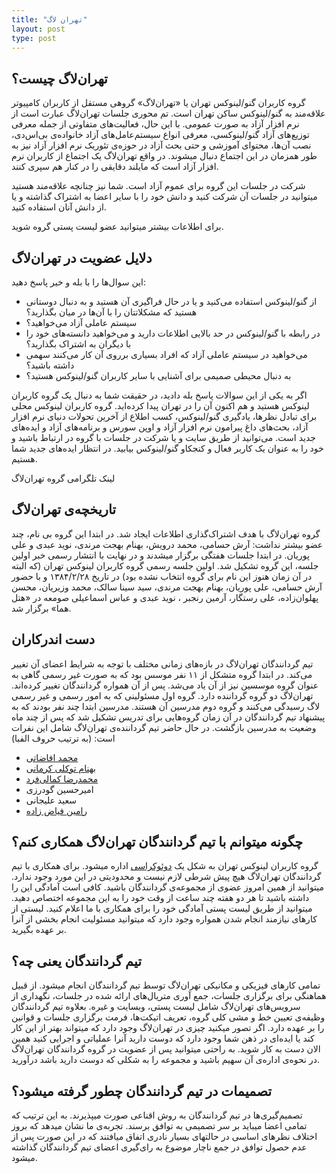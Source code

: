 ```yaml
---
title: "تهران لاگ"
layout: post
type: post
---
```

## تهران‌لاگ چیست؟
گروه کاربران گنو/لینوکس تهران یا «تهران‌لاگ» گروهی مستقل از کاربران کامپیوتر علاقه‌مند به گنو/لینوکس ساکن تهران است. تم محوری جلسات تهران‌لاگ عبارت است از نرم افزار آزاد به صورت عمومی. با این حال، فعالیت‌های متفاوتی از جمله معرفی توزیع‌های آزاد گنو/لینوکسی، معرفی انواع سیستم‌عامل‌های آزاد خانواده‌ی بی‌اس‌دی، نصب آن‌ها، محتوای آموزشی و حتی بحث آزاد در حوزه‌ی تئوریک نرم افزار آزاد نیز به طور همزمان در این اجتماع دنبال میشوند. در واقع تهران‌لاگ یک اجتماع از کاربران نرم افزار آزاد است که مایلند دقایقی را در کنار هم سپری کنند.

شرکت در جلسات این گروه برای عموم آزاد است. شما نیز چنانچه علاقه‌مند هستید میتوانید در جلسات آن شرکت کنید و دانش خود را با سایر اعضا به اشتراک گذاشته و یا از دانش آنان استفاده کنید.

برای اطلاعات بیشتر میتوانید عضو لیست پستی گروه شوید.

## دلایل عضویت در تهران‌لاگ
این سوال‌ها را با بله و خیر پاسخ دهید:

* از گنو/لینوکس استفاده می‌کنید و یا در حال فراگیری آن هستید و به دنبال دوستانی هستید که مشکلاتتان را با آن‌ها در میان بگذارید؟
* سیستم عاملی آزاد می‌خواهید؟
* در رابطه با گنو/لینوکس در حد بالایی اطلاعات دارید و می‌خواهید دانسته‌های خود را با دیگران به اشتراک بگذارید؟
* می‌خواهید در سیستم عاملی آزاد که افراد بسیاری برروی آن کار می‌کنند سهمی داشته باشید؟
* به دنبال محیطی صمیمی برای آشنایی با سایر کاربران گنو/لینوکس هستید؟

اگر به یکی از این سوالات پاسخ بله دادید، در حقیقت شما به دنبال یک گروه کاربران لینوکس هستید و هم اکنون آن را در تهران پیدا کرده‌اید. گروه کاربران لینوکس محلی برای تبادل نظرها، یادگیری گنو/لینوکس، کسب اطلاع از آخرین تحولات دنیای نرم افزار آزاد، بحث‌های داغ پیرامون نرم افزار آزاد و اوپن سورس و برنامه‌های آزاد و ایده‌های جدید است. می‌توانید از طریق سایت و یا شرکت در جلسات با گروه در ارتباط باشید و خود را به عنوان یک کاربر فعال و کنجکاو گنو/لینوکس بیابید. در انتظار ایده‌های جدید شما هستیم.

لینک تلگرامی گروه تهران‌لاگ

## تاریخچه‌ی تهران‌لاگ
گروه تهران‌لاگ با هدف اشتراک‌گذاری اطلاعات ایجاد شد. در ابتدا این گروه بی نام، چند عضو بیشتر نداشت: آرش حسامی، محمد درویش، بهنام بهجت مرندی، نوید عبدی و علی پوریان. در ابتدا جلسات هفتگی برگزار میشدند و در نهایت با انتشار رسمی خبر اولین جلسه‌، این گروه تشکیل شد. اولین جلسه رسمی گروه کاربران لینوکس تهران (که البته در آن زمان هنوز این نام برای گروه انتخاب نشده بود) در تاریخ ۱۳۸۴/۲/۲۸ و با حضور آرش حسامی، علی پوریان، بهنام بهجت مرندی، سید سینا سالک، محمد وزیریان، محسن پهلوان‌زاده، علی رستگار، آرمین رنجبر ، نوید عبدی و عباس اسماعیلی صومعه در «هتل هما» برگزار شد.

## دست اندرکاران
تیم گردانندگان تهران‌لاگ در بازه‌های زمانی مختلف با توجه به شرایط اعضای آن تغییر می‌کند. در ابتدا گروه متشکل از ۱۱ نفر موسس بود که به صورت غیر رسمی گاهی به عنوان گروه موسسین نیز از آن یاد می‌شد. پس از آن همواره گردانندگان تغییر کرده‌اند. تهران‌لاگ دو گروه گرداننده دارد. گروه اول مسئولینی که به امور رسمی و غیر رسمی لاگ رسیدگی می‌کنند و گروه دوم مدرسین آن هستند. مدرسین ابتدا چند نفر بودند که به پیشنهاد تیم گردانندگان در آن زمان گروه‌هایی برای تدریس تشکیل شد که پس از چند ماه وضعیت به مدرسین بازگشت. در حال حاضر تیم گرداننده‌ی تهران‌لاگ شامل این نفرات است: (به ترتیب حروف الفبا)

* [محمد افاضاتی](mailto:efazati@tehlug.org)
* [بهنام توکلی کرمانی](mailto:behnam@tehlug.org)
* [محمد‌رضا کمالی‌فرد](mailto:reza@tehlug.org)
* امیرحسین گودرزی
* سعید علیجانی
* [رامین فیاض زاده](mailto:ramin.fayyaz91@gmail.com)

## چگونه میتوانم با تیم گردانندگان تهران‌لاگ همکاری کنم؟
گروه کاربران لینوکس تهران به شکل یک [دوئوکراسی](http://www.communitywiki.org/DoOcracy) اداره میشود. برای همکاری با تیم گردانندگان تهران‌لاگ هیچ پیش شرطی لازم نیست و محدودیتی در این مورد وجود ندارد. میتوانید از همین امروز عضوی از مجموعه‌ی گردانندگان باشید. کافی است آمادگی این را داشته باشید تا هر دو هفته چند ساعت از وقت خود را به این مجموعه اختصاص دهید. میتوانید از طریق لیست پستی آمادگی خود را برای همکاری با ما اعلام کنید. لیستی از کارهای نیازمند انجام شدن همواره وجود دارد که میتوانید مسئولیت انجام بخشی از آنرا بر عهده بگیرید.

## تیم گردانندگان یعنی چه؟
تمامی کارهای فیزیکی و مکانیکی تهران‌لاگ توسط تیم گردانندگان انجام میشود. از قبیل هماهنگی برای برگزاری جلسات، جمع آوری متریال‌های ارائه شده در جلسات، نگهداری از سرویس‌های تهران‌لاگ شامل لیست پستی، وبسایت و غیره. بعلاوه تیم گردانندگان وظیفه‌ی تعیین خط و مشی کلی گروه، تعریف اتیکت‌ها، فرمت برگزاری جلسات و قوانین را بر عهده دارد. اگر تصور میکنید چیزی در تهران‌لاگ وجود دارد که میتواند بهتر از این کار کند یا ایده‌ای در ذهن شما وجود دارد که دوست دارید آنرا عملیاتی و اجرایی کنید همین الان دست به کار شوید. به راحتی میتوانید پس از عضویت در گروه گردانندگان تهران‌لاگ در نحوه‌ی اداره‌ی آن سهیم باشید و مجموعه‌ را به شکلی که دوست دارید باشد درآورید.

## تصمیمات در تیم گردانندگان چطور گرفته میشود؟
تصمیم‌گیری‌ها در تیم گردانندگان به روش اقناعی صورت میپذیرند. به این ترتیب که تمامی اعضا میباید بر سر تصمیمی به توافق برسند. تجربه‌ی ما نشان میدهد که بروز اختلاف نظرهای اساسی در حالتهای بسیار نادری اتفاق میافتند که در این صورت پس از عدم حصول توافق در جمع ناچار موضوع به رای‌گیری اعضای تیم گردانندگان گذاشته میشود.